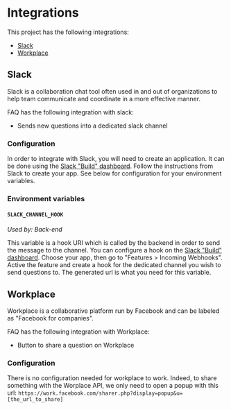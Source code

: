 # Integrations

This project has the following integrations:

* [Slack](#slack)
* [Workplace](#workplace)

## Slack

Slack is a collaboration chat tool often used in and out of organizations to help team communicate and coordinate in a more effective manner.

FAQ has the following integration with slack:

* Sends new questions into a dedicated slack channel

### Configuration

In order to integrate with Slack, you will need to create an application. It can be done using the [Slack "Build" dashboard](https://api.slack.com/). Follow the instructions from Slack to create your app. See below for configuration for your environment variables.

### Environment variables

#### `SLACK_CHANNEL_HOOK`

_Used by: Back-end_

This variable is a hook URI which is called by the backend in order to send the message to the channel. You can configure a hook on the [Slack "Build" dashboard](https://api.slack.com/). Choose your app, then go to "Features > Incoming Webhooks". Active the feature and create a hook for the dedicated channel you wish to send questions to. The generated url is what you need for this variable.

## Workplace

Workplace is a collaborative platform run by Facebook and can be labeled as "Facebook for companies".

FAQ has the following integration with Workplace:

* Button to share a question on Workplace

### Configuration

There is no configuration needed for workplace to work. Indeed, to share something with the Worplace API, we only need to open a popup with this url: `https://work.facebook.com/sharer.php?display=popup&u=[the_url_to_share]`
